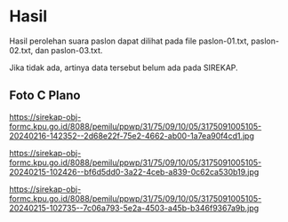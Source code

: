 # Hasil

Hasil perolehan suara paslon dapat dilihat pada file paslon-01.txt, paslon-02.txt, dan paslon-03.txt.

Jika tidak ada, artinya data tersebut belum ada pada SIREKAP.

## Foto C Plano

https://sirekap-obj-formc.kpu.go.id/8088/pemilu/ppwp/31/75/09/10/05/3175091005105-20240216-142352--2d68e22f-75e2-4662-ab00-1a7ea90f4cd1.jpg

https://sirekap-obj-formc.kpu.go.id/8088/pemilu/ppwp/31/75/09/10/05/3175091005105-20240215-102426--bf6d5dd0-3a22-4ceb-a839-0c62ca530b19.jpg

https://sirekap-obj-formc.kpu.go.id/8088/pemilu/ppwp/31/75/09/10/05/3175091005105-20240215-102735--7c06a793-5e2a-4503-a45b-b346f9367a9b.jpg
